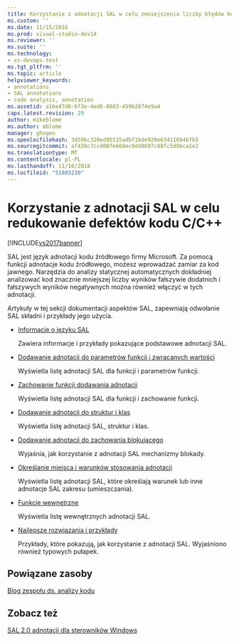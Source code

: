 ```yaml
---
title: Korzystanie z adnotacji SAL w celu zmniejszenia liczby błędów kodu C i C++ | Dokumentacja firmy Microsoft
ms.custom: ''
ms.date: 11/15/2016
ms.prod: visual-studio-dev14
ms.reviewer: ''
ms.suite: ''
ms.technology:
- vs-devops-test
ms.tgt_pltfrm: ''
ms.topic: article
helpviewer_keywords:
- annotations
- SAL annotations
- code analysis, annotation
ms.assetid: a16e47d0-6f3e-4ed6-8883-459b2874e9a4
caps.latest.revision: 29
author: mikeblome
ms.author: mblome
manager: ghogen
ms.openlocfilehash: 3d59bc320ed95515adbf1bde929e634116946fb5
ms.sourcegitcommit: af428c7ccd007e668ec0dd8697c88fc5d8bca1e2
ms.translationtype: MT
ms.contentlocale: pl-PL
ms.lasthandoff: 11/16/2018
ms.locfileid: "51803230"
---
```

# <a name="using-sal-annotations-to-reduce-cc-code-defects"></a>Korzystanie z adnotacji SAL w celu redukowanie defektów kodu C/C++
[!INCLUDE[vs2017banner](../includes/vs2017banner.md)]

SAL jest język adnotacji kodu źródłowego firmy Microsoft. Za pomocą funkcji adnotacje kodu źródłowego, możesz wprowadzać zamiar za kod jawnego. Narzędzia do analizy statycznej automatycznych dokładniej analizować kod znacznie mniejszej liczby wyników fałszywie dodatnich i fałszywych wyników negatywnych można również włączyć w tych adnotacji.  
  
 Artykuły w tej sekcji dokumentacji aspektów SAL, zapewniają odwołanie SAL składni i przykłady jego użycia.  
  
-   [Informacje o języku SAL](../code-quality/understanding-sal.md)  
  
     Zawiera informacje i przykłady pokazujące podstawowe adnotacji SAL.  
  
-   [Dodawanie adnotacji do parametrów funkcji i zwracanych wartości](../code-quality/annotating-function-parameters-and-return-values.md)  
  
     Wyświetla listę adnotacji SAL dla funkcji i parametrów funkcji.  
  
-   [Zachowanie funkcji dodawania adnotacji](../code-quality/annotating-function-behavior.md)  
  
     Wyświetla listę adnotacji SAL dla funkcji i zachowanie funkcji.  
  
-   [Dodawanie adnotacji do struktur i klas](../code-quality/annotating-structs-and-classes.md)  
  
     Wyświetla listę adnotacji SAL, struktur i klas.  
  
-   [Dodawanie adnotacji do zachowania blokującego](../code-quality/annotating-locking-behavior.md)  
  
     Wyjaśnia, jak korzystanie z adnotacji SAL mechanizmy blokady.  
  
-   [Określanie miejsca i warunków stosowania adnotacji](../code-quality/specifying-when-and-where-an-annotation-applies.md)  
  
     Wyświetla listę adnotacji SAL, które określają warunek lub inne adnotacje SAL zakresu (umieszczania).  
  
-   [Funkcje wewnętrzne](../code-quality/intrinsic-functions.md)  
  
     Wyświetla listę wewnętrznych adnotacji SAL.  
  
-   [Najlepsze rozwiązania i przykłady](../code-quality/best-practices-and-examples-sal.md)  
  
     Przykłady, które pokazują, jak korzystanie z adnotacji SAL. Wyjaśniono również typowych pułapek.  
  
## <a name="related-resources"></a>Powiązane zasoby  
 [Blog zespołu ds. analizy kodu](http://go.microsoft.com/fwlink/?LinkId=251197)  
  
## <a name="see-also"></a>Zobacz też  
 [SAL 2.0 adnotacji dla sterowników Windows](http://go.microsoft.com/fwlink/?LinkId=250979)



